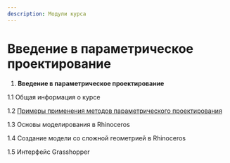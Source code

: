 ```yaml
---
description: Модули курса
---
```


# Введение в параметрическое проектирование



1. **Введение в параметрическое проектирование**

1.1 Общая информация о курсе

1.2 [Примеры применения методов параметрического проектирования](primery-primeneniya-metodov-parametricheskogo-proektirovaniya.md)

1.3 Основы моделирования в Rhinoceros

1.4 Создание модели со сложной геометрией в Rhinoceros

1.5 Интерфейс Grasshopper

